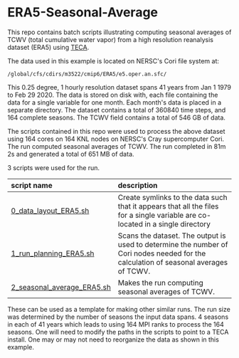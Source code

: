 ERA5-Seasonal-Average
==========================
This repo contains batch scripts illustrating computing seasonal averages
of TCWV (total cumulative water vapor) from a high resolution reanalysis dataset (ERA5) using
[TECA](https://github.com/LBL-EESA/TECA).

The data used in this example is located on NERSC's Cori file system at:
```
/global/cfs/cdirs/m3522/cmip6/ERA5/e5.oper.an.sfc/
```
This 0.25 degree, 1 hourly resolution dataset spans 41 years from Jan 1 1979 to
Feb 29 2020.  The data is stored on disk with, each file containing the data
for a single variable for one month. Each month's data is placed in a separate
directory.  The dataset contains a total of 360840 time steps, and 164 complete
seasons.  The TCWV field contains a total of 546 GB of data.

The scripts contained in this repo were used to process the above dataset using
164 cores on 164 KNL nodes on NERSC's Cray supercomputer Cori. The run
computed seasonal averages of TCWV. The run completed in 81m 2s and
generated a total of 651 MB of data.

3 scripts were used for the run.

| script name | description |
| :---- | :---- |
| [0_data_layout_ERA5.sh](0_data_layout_ERA5.sh) | Create symlinks to the data such that it appears that all the files for a single variable are co-located in a single directory |
| [1_run_planning_ERA5.sh](1_run_planning_ERA5.sh) | Scans the dataset. The output is used to determine the number of Cori nodes needed for the calculation of seasonal averages of TCWV. |
| [2_seasonal_average_ERA5.sh](2_seasonal_average_ERA5.sh) | Makes the run computing seasonal averages of TCWV. |

These can be used as a template for making other similar runs. The run size was
determined by the number of seasons the input data spans. 4 seasons in each of
41 years which leads to using 164 MPI ranks to process the 164 seasons. One will
need to modify the paths in the scripts to point to a TECA install. One may or may
not need to reorganize the data as shown in this example.
